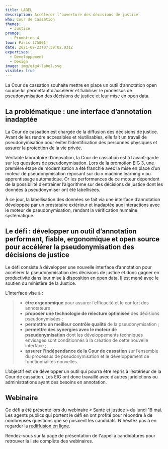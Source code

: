 ```yaml
---
title: LABEL
description: Accélérer l'ouverture des décisions de justice
who: Cour de Cassation
themes:
  - Justice
promos:
  - Promotion 4
town: Paris (75001)
date: 2021-09-23T07:39:02.031Z
expertises:
  - Développement
  - Design
image: img/eig4-label.svg
visible: true
---
```

La Cour de cassation souhaite mettre en place un outil d’annotation open source lui permettant d’accélérer et fiabiliser le processus de pseudonymisation des décisions de justice et leur mise en open data.

## La problématique : une interface d’annotation inadaptée

La Cour de cassation est chargée de la diffusion des décisions de justice. Avant de les rendre accessibles et réutilisables, elle fait un travail de pseudonymisation pour éviter l’identification des personnes physiques et assurer la protection de la vie privée.

Véritable laboratoire d’innovation, la Cour de cassation est à l’avant-garde sur les questions de pseudonymisation. Lors de la promotion EIG 3, une première étape de modernisation a été franchie avec la mise en place d’un moteur de pseudonymisation reposant sur du « machine learning » ou apprentissage automatique. Or les performances de ce moteur dépendent de la possibilité d’entraîner l’algorithme sur des décisions de justice dont les données à pseudonymiser ont été labellisées.

À ce jour, la labellisation des données se fait via une interface d’annotation développée par un prestataire extérieur et inadaptée aux interactions avec le moteur de pseudonymisation, rendant la vérification humaine systématique.

## Le défi : développer un outil d’annotation performant, fiable, ergonomique et open source pour accélérer la pseudonymisation des décisions de justice

Le défi consiste à développer une nouvelle interface d’annotation pour accélérer la pseudonymisation des décisions de justice et donc gagner en productivité dans leur mise à disposition en open data. Il est mené avec le soutien du ministère de la Justice.

L’interface vise à :

> * **être ergonomique** pour assurer l’efficacité et le confort des annotateurs ;
> * **proposer une technologie de relecture optimisée** des décisions pseudonymisées ;
> * **permettre un meilleur contrôle qualité** de la pseudonymisation ;
> * **permettre des synergies avec le moteur de pseudonymisation** dont les développements techniques envisagés sont conditionnés à la création de cette nouvelle interface ;
> * **assurer l’indépendance de la Cour de cassation** sur l’ensemble du processus de pseudonymisation et le développement de fonctionnalités nouvelles.

L’objectif est de développer un outil qui pourra être repris à l’extérieur de la Cour de cassation. Les EIG ont donc travaillé avec d’autres juridictions ou administrations ayant des besoins en annotation.

## Webinaire

Ce défi a été présenté lors du webinaire « Santé et justice » du lundi 18 mai. Les agents publics qui portent le défi en ont profité pour répondre à de nombreuses questions que se posaient les candidats. N'hésitez pas à en regarder la [rediffusion en ligne](https://app.livestorm.co/demarches-simplifiees/webinaire-eig-4 "Rediffusion du webinaire").

Rendez-vous sur la page de présentation de l'appel à candidatures pour retrouver la liste complète des webinaires.